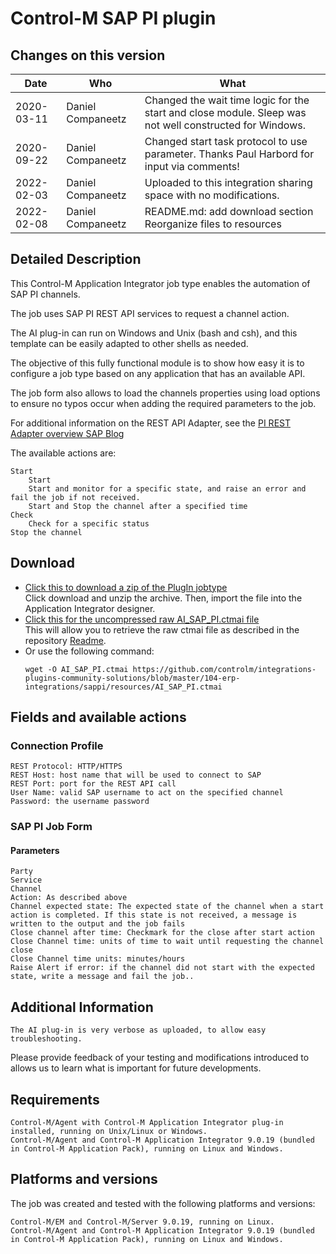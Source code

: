# Control-M SAP PI plugin

## Changes on this version

| Date | Who | What |
| - | - | - |
| 2020-03-11 | Daniel Companeetz | Changed the wait time logic for the start and close module. Sleep was not well constructed for Windows.|
| 2020-09-22 | Daniel Companeetz | Changed start task protocol to use parameter. Thanks Paul Harbord for input via comments!|
| 2022-02-03 | Daniel Companeetz | Uploaded to this integration sharing space with no modifications. |
| 2022-02-08 | Daniel Companeetz | README.md: add download section<br> Reorganize files to resources |

## Detailed Description

This Control-M Application Integrator job type enables the automation of SAP PI channels.

The job uses SAP PI REST API services to request a channel action.

The AI plug-in can run on Windows and Unix (bash and csh), and this template can be easily adapted to other shells as needed.

The objective of this fully functional module is to show how easy it is to configure a job type based on any application that has an available API.

The job form also allows to load the channels properties using load options to ensure no typos occur when adding the required parameters to the job.

For additional information on the REST API Adapter, see the [PI REST Adapter overview SAP Blog](https://blogs.sap.com/2014/12/18/pi-rest-adapter-blog-overview/)

The available actions are:

    Start
        Start
        Start and monitor for a specific state, and raise an error and fail the job if not received.
        Start and Stop the channel after a specified time
    Check
        Check for a specific status
    Stop the channel


## Download

* [Click this to download a zip of the PlugIn jobtype](resources/AI_SAP_PI.zip)<br>
   Click download and unzip the archive. Then, import the file into the Application Integrator designer.
* [Click this for the uncompressed raw AI_SAP_PI.ctmai file](resources/AI_SAP_PI.ctmai)<br>
   This will allow you to retrieve the raw ctmai file as described in the repository [Readme](https://github.com/controlm/integrations-plugins-community-solutions#saving-application-integrator-files-for-use).
* Or use the following command: <br>
   ```
   wget -O AI_SAP_PI.ctmai https://github.com/controlm/integrations-plugins-community-solutions/blob/master/104-erp-integrations/sappi/resources/AI_SAP_PI.ctmai
   ```

## Fields and available actions

### Connection Profile

    REST Protocol: HTTP/HTTPS
    REST Host: host name that will be used to connect to SAP
    REST Port: port for the REST API call
    User Name: valid SAP username to act on the specified channel
    Password: the username password

### SAP PI Job Form

#### Parameters

    Party
    Service
    Channel
    Action: As described above
    Channel expected state: The expected state of the channel when a start action is completed. If this state is not received, a message is written to the output and the job fails
    Close channel after time: Checkmark for the close after start action
    Close Channel time: units of time to wait until requesting the channel close
    Close Channel time units: minutes/hours
    Raise Alert if error: if the channel did not start with the expected state, write a message and fail the job..

## Additional Information

    The AI plug-in is very verbose as uploaded, to allow easy troubleshooting.

Please provide feedback of your testing and modifications introduced to allows us to learn what is important for future developments.

## Requirements

    Control-M/Agent with Control-M Application Integrator plug-in installed, running on Unix/Linux or Windows.
    Control-M/Agent and Control-M Application Integrator 9.0.19 (bundled in Control-M Application Pack), running on Linux and Windows.

## Platforms and versions

The job was created and tested with the following platforms and versions:

    Control-M/EM and Control-M/Server 9.0.19, running on Linux.
    Control-M/Agent and Control-M Application Integrator 9.0.19 (bundled in Control-M Application Pack), running on Linux and Windows.
